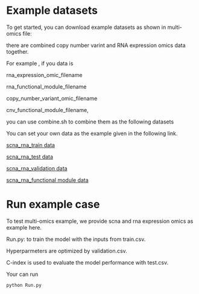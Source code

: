 # Example datasets

To get started, you can download example datasets as shown in multi-omics file:

there are combined copy number varint and RNA expression omics data together.

For example , if you data is

 rna_expression_omic_filename

 rna_functional_module_filename

 copy_number_variant_omic_filename

 cnv_functional_module_filename, 

you can use combine.sh to combine them as the following datasets

You can set your own data as the example given in the following link.

[scna_rna_train data](https://github.com/CancerProfiling/DeepMusics/blob/main/experiments/data/multi-omics/scna_rna.train.csv)

[scna_rna_test data](https://github.com/CancerProfiling/DeepMusics/blob/main/experiments/data/multi-omics/scna_rna.test.csv)

[scna_rna_validation data](https://github.com/CancerProfiling/DeepMusics/blob/main/experiments/data/multi-omics/scna_rna.validation.csv)

[scna_rna_functional module data](https://github.com/CancerProfiling/DeepMusics/blob/main/experiments/data/multi-omics/pathway_mask_scna_rna.csv)
# Run example case

To test multi-omics example, we provide scna and rna expression omics as example here.

   Run.py: to train the model with the inputs from train.csv.
   
   
   Hyperparmeters are optimized by validation.csv. 
   
   
   C-index is used to evaluate the model performance with test.csv.

Your can run 


    python Run.py
